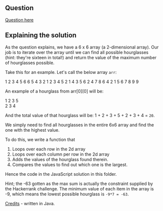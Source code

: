 ## Question
[Question here](https://www.hackerrank.com/challenges/2d-array/problem)

## Explaining the solution

As the question explains, we have a 6 x 6 array (a 2-dimensional array). Our job is to iterate over the array until we can find all possible hourglasses (hint: they're sixteen in total!) and return the value of the maximum number of hourglasses possible. 

Take this for an example. Let's call the below array `arr`:
 
 1 2 3 4 5 6
 6 5 4 3 2 1
 2 3 4 5 2 1
 4 3 5 6 2 4
 7 8 6 4 2 1
 5 6 7 8 9 9

An example of a hourglass from arr[0][0] will be: 

1 2 3
  5  
2 3 4

And the total value of that hourglass will be: 1 + 2 + 3 + 5 + 2 + 3 + 4 = `20`. 

We simply need to find all hourglasses in the entire 6x6 array and find the one with the highest value. 

To do this, we write a function that
1. Loops over each row in the 2d array
2. Loops over each column per row in the 2d array
3. Adds the values of the hourglass found therein. 
4. Compares the values to find out which one is the largest. 

Hence the code in the JavaScript solution in this folder. 

Hint; the -63 gotten as the max sum is actually the constraint supplied by the Hackerrank challenge. The minimum value of each item in the array is -9, which means the lowest possible hourglass is `-9*7 = -63`. 

[Credits](https://www.youtube.com/watch?v=0lajFzeFEFo) - written in Java. 
